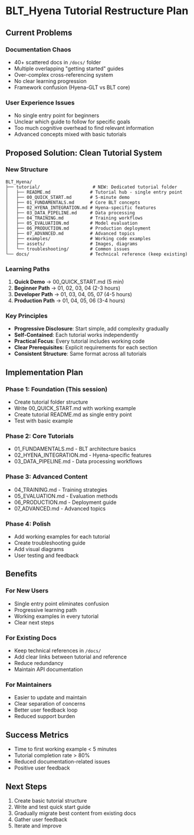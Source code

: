# BLT_Hyena Tutorial Restructure Plan

## Current Problems

### Documentation Chaos
- 40+ scattered docs in `/docs/` folder
- Multiple overlapping "getting started" guides
- Over-complex cross-referencing system
- No clear learning progression
- Framework confusion (Hyena-GLT vs BLT core)

### User Experience Issues
- No single entry point for beginners
- Unclear which guide to follow for specific goals
- Too much cognitive overhead to find relevant information
- Advanced concepts mixed with basic tutorials

## Proposed Solution: Clean Tutorial System

### New Structure
```
BLT_Hyena/
├── tutorial/                    # NEW: Dedicated tutorial folder
│   ├── README.md               # Tutorial hub - single entry point
│   ├── 00_QUICK_START.md       # 5-minute demo
│   ├── 01_FUNDAMENTALS.md      # Core BLT concepts
│   ├── 02_HYENA_INTEGRATION.md # Hyena-specific features
│   ├── 03_DATA_PIPELINE.md     # Data processing
│   ├── 04_TRAINING.md          # Training workflows
│   ├── 05_EVALUATION.md        # Model evaluation
│   ├── 06_PRODUCTION.md        # Production deployment
│   ├── 07_ADVANCED.md          # Advanced topics
│   ├── examples/               # Working code examples
│   ├── assets/                 # Images, diagrams
│   └── troubleshooting/        # Common issues
└── docs/                       # Technical reference (keep existing)
```

### Learning Paths
1. **Quick Demo** → 00_QUICK_START.md (5 min)
2. **Beginner Path** → 01, 02, 03, 04 (2-3 hours)
3. **Developer Path** → 01, 03, 04, 05, 07 (4-5 hours)
4. **Production Path** → 01, 04, 05, 06 (3-4 hours)

### Key Principles
- **Progressive Disclosure**: Start simple, add complexity gradually
- **Self-Contained**: Each tutorial works independently
- **Practical Focus**: Every tutorial includes working code
- **Clear Prerequisites**: Explicit requirements for each section
- **Consistent Structure**: Same format across all tutorials

## Implementation Plan

### Phase 1: Foundation (This session)
- Create tutorial folder structure
- Write 00_QUICK_START.md with working example
- Create tutorial README.md as single entry point
- Test with basic example

### Phase 2: Core Tutorials
- 01_FUNDAMENTALS.md - BLT architecture basics
- 02_HYENA_INTEGRATION.md - Hyena-specific features
- 03_DATA_PIPELINE.md - Data processing workflows

### Phase 3: Advanced Content
- 04_TRAINING.md - Training strategies
- 05_EVALUATION.md - Evaluation methods
- 06_PRODUCTION.md - Deployment guide
- 07_ADVANCED.md - Advanced topics

### Phase 4: Polish
- Add working examples for each tutorial
- Create troubleshooting guide
- Add visual diagrams
- User testing and feedback

## Benefits

### For New Users
- Single entry point eliminates confusion
- Progressive learning path
- Working examples in every tutorial
- Clear next steps

### For Existing Docs
- Keep technical references in `/docs/`
- Add clear links between tutorial and reference
- Reduce redundancy
- Maintain API documentation

### For Maintainers
- Easier to update and maintain
- Clear separation of concerns
- Better user feedback loop
- Reduced support burden

## Success Metrics
- Time to first working example < 5 minutes
- Tutorial completion rate > 80%
- Reduced documentation-related issues
- Positive user feedback

## Next Steps
1. Create basic tutorial structure
2. Write and test quick start guide
3. Gradually migrate best content from existing docs
4. Gather user feedback
5. Iterate and improve
